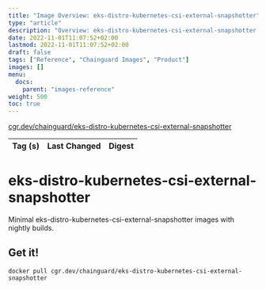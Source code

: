 ```yaml
---
title: "Image Overview: eks-distro-kubernetes-csi-external-snapshotter"
type: "article"
description: "Overview: eks-distro-kubernetes-csi-external-snapshotter Chainguard Image"
date: 2022-11-01T11:07:52+02:00
lastmod: 2022-11-01T11:07:52+02:00
draft: false
tags: ["Reference", "Chainguard Images", "Product"]
images: []
menu:
  docs:
    parent: "images-reference"
weight: 500
toc: true
---
```


[cgr.dev/chainguard/eks-distro-kubernetes-csi-external-snapshotter](https://github.com/chainguard-images/images/tree/main/images/eks-distro-kubernetes-csi-external-snapshotter)

| Tag (s) | Last Changed | Digest |
|---------|--------------|--------|

# eks-distro-kubernetes-csi-external-snapshotter

Minimal eks-distro-kubernetes-csi-external-snapshotter images with nightly builds.

## Get it!

```shell
docker pull cgr.dev/chainguard/eks-distro-kubernetes-csi-external-snapshotter
```
